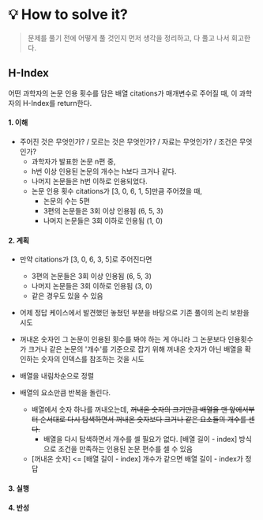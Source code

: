 
# 💡 How to solve it?
> 문제를 풀기 전에 어떻게 풀 것인지 먼저 생각을 정리하고, 다 풀고 나서 회고한다.

## H-Index
어떤 과학자의 논문 인용 횟수를 담은 배열 citations가
매개변수로 주어질 때, 이 과학자의 H-Index를 return한다.

#### 1. 이해
- 주어진 것은 무엇인가? / 모르는 것은 무엇인가? / 자료는 무엇인가? / 조건은 무엇인가?
  - 과학자가 발표한 논문 n편 중,
  - h번 이상 인용된 논문의 개수는 h보다 크거나 같다.
  - 나머지 논문들은 h번 이하로 인용되었다.
  - 논문 인용 횟수 citations가 [3, 0, 6, 1, 5]만큼 주어졌을 때,
    - 논문의 수는 5편
    - 3편의 논문들은 3회 이상 인용됨 (6, 5, 3)
    - 나머지 논문들은 3회 이하로 인용됨 (1, 0)

#### 2. 계획
- 만약 citations가 [3, 0, 6, 3, 5]로 주어진다면
  - 3편의 논문들은 3회 이상 인용됨 (6, 5, 3)
  - 나머지 논문들은 3회 이하로 인용됨 (3, 0)
  - 같은 경우도 있을 수 있음

- 어제 정답 케이스에서 발견했던 놓쳤던 부분을 바탕으로
  기존 풀이의 논리 보완을 시도
- 꺼내온 숫자인 그 논문이 인용된 횟수를 봐야 하는 게 아니라
  그 논문보다 인용횟수가 크거나 같은 논문의 '개수'를 기준으로 잡기 위해
  꺼내온 숫자가 아닌 배열을 확인하는 숫자의 인덱스를 참조하는 것을 시도

- 배열을 내림차순으로 정렬
- 배열의 요소만큼 반복을 돌린다.
  - 배열에서 숫자 하나를 꺼내오는데, ~~꺼내온 숫자의 크기만큼 배열을 맨 앞에서부터 순서대로 다시 탐색하면서
    꺼내온 숫자보다 크거나 같은 요소들의 개수를 센다.~~
    - 배열을 다시 탐색하면서 개수를 셀 필요가 없다.
      [배열 길이 - index] 방식으로 조건을 만족하는 인용된 논문 편수를 셀 수 있음
  - [꺼내온 숫자] <= [배열 길이 - index] 개수가 같으면 배열 길이 - index가 정답

#### 3. 실행

#### 4. 반성
